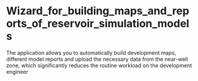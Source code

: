 # Wizard_for_building_maps_and_reports_of_reservoir_simulation_models

The application allows you to automatically build development maps, different model reports and upload the necessary data from the near-well zone, which significantly reduces the routine workload on the development engineer
